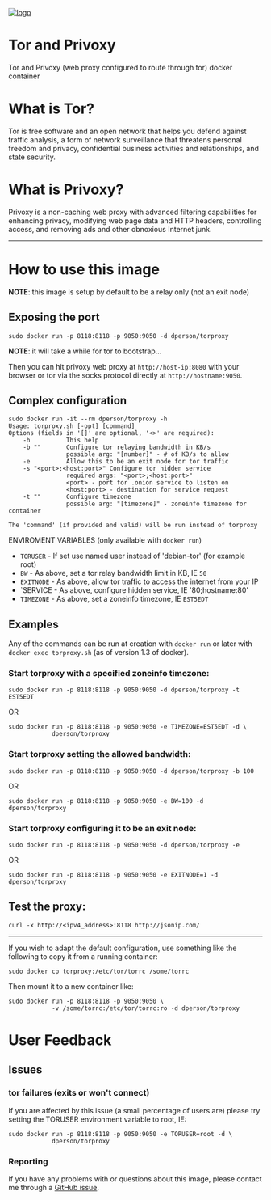 [![logo](http://allthingsd.com/files/2013/10/tor-logo.png)](https://torproject.org/)

# Tor and Privoxy

Tor and Privoxy (web proxy configured to route through tor) docker container

# What is Tor?

Tor is free software and an open network that helps you defend against traffic
analysis, a form of network surveillance that threatens personal freedom and
privacy, confidential business activities and relationships, and state security.

# What is Privoxy?

Privoxy is a non-caching web proxy with advanced filtering capabilities for
enhancing privacy, modifying web page data and HTTP headers, controlling access,
and removing ads and other obnoxious Internet junk.

---

# How to use this image

**NOTE**: this image is setup by default to be a relay only (not an exit node)

## Exposing the port

    sudo docker run -p 8118:8118 -p 9050:9050 -d dperson/torproxy

**NOTE**: it will take a while for tor to bootstrap...

Then you can hit privoxy web proxy at `http://host-ip:8080` with your browser or
tor via the socks protocol directly at `http://hostname:9050`.


## Complex configuration

    sudo docker run -it --rm dperson/torproxy -h
    Usage: torproxy.sh [-opt] [command]
    Options (fields in '[]' are optional, '<>' are required):
        -h          This help
        -b ""       Configure tor relaying bandwidth in KB/s
                    possible arg: "[number]" - # of KB/s to allow
        -e          Allow this to be an exit node for tor traffic
        -s "<port>;<host:port>" Configure tor hidden service
                    required args: "<port>;<host:port>"
                    <port> - port for .onion service to listen on
                    <host:port> - destination for service request
        -t ""       Configure timezone
                    possible arg: "[timezone]" - zoneinfo timezone for container

    The 'command' (if provided and valid) will be run instead of torproxy

ENVIROMENT VARIABLES (only available with `docker run`)

 * `TORUSER` - If set use named user instead of 'debian-tor' (for example root)
 * `BW` - As above, set a tor relay bandwidth limit in KB, IE `50`
 * `EXITNODE` - As above, allow tor traffic to access the internet from your IP
 * `SERVICE - As above, configure hidden service, IE '80;hostname:80'
 * `TIMEZONE` - As above, set a zoneinfo timezone, IE `EST5EDT`

## Examples

Any of the commands can be run at creation with `docker run` or later with
`docker exec torproxy.sh` (as of version 1.3 of docker).

### Start torproxy with a specified zoneinfo timezone:

    sudo docker run -p 8118:8118 -p 9050:9050 -d dperson/torproxy -t EST5EDT

OR

    sudo docker run -p 8118:8118 -p 9050:9050 -e TIMEZONE=EST5EDT -d \
                dperson/torproxy

### Start torproxy setting the allowed bandwidth:

    sudo docker run -p 8118:8118 -p 9050:9050 -d dperson/torproxy -b 100

OR

    sudo docker run -p 8118:8118 -p 9050:9050 -e BW=100 -d dperson/torproxy

### Start torproxy configuring it to be an exit node:

    sudo docker run -p 8118:8118 -p 9050:9050 -d dperson/torproxy -e

OR

    sudo docker run -p 8118:8118 -p 9050:9050 -e EXITNODE=1 -d dperson/torproxy

## Test the proxy:

    curl -x http://<ipv4_address>:8118 http://jsonip.com/

---

If you wish to adapt the default configuration, use something like the following
to copy it from a running container:

    sudo docker cp torproxy:/etc/tor/torrc /some/torrc

Then mount it to a new container like:

    sudo docker run -p 8118:8118 -p 9050:9050 \
                -v /some/torrc:/etc/tor/torrc:ro -d dperson/torproxy

# User Feedback

## Issues

### tor failures (exits or won't connect)

If you are affected by this issue (a small percentage of users are) please try
setting the TORUSER environment variable to root, IE:

    sudo docker run -p 8118:8118 -p 9050:9050 -e TORUSER=root -d \
                dperson/torproxy

### Reporting

If you have any problems with or questions about this image, please contact me
through a [GitHub issue](https://github.com/dperson/torproxy/issues).
